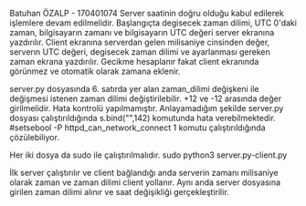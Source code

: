 Batuhan ÖZALP - 170401074
Server saatinin doğru olduğu kabul edilerek işlemlere devam edilmelidir. 
Başlangıçta degisecek zaman dilimi, UTC 0'daki zaman, bilgisayarın zamanı ve bilgisayarın UTC değeri server ekranına yazdırılır.
Client ekranına serverdan gelen milisaniye cinsinden değer, serverın UTC değeri, degisecek zaman dilimi ve ayarlanması gereken zaman ekrana yazdırılır. Gecikme hesaplanır fakat client ekranında görünmez ve otomatik olarak zamana eklenir.

server.py dosyasında 6. satırda yer alan zaman_dilimi değişkeni ile değişmesi istenen zaman dilimi değiştirilebilir. +12 ve -12 arasında değer girilmelidir. Hata kontrolü yapılmamıştır.
Anlayamadığım şekilde server.py dosyası çalıştırıldığında s.bind("",142) komutunda hata verebilmektedir.
#setsebool -P httpd_can_network_connect 1  komutu çalıştırıldığında çözülebiliyor.

Her iki dosya da sudo ile çalıştırılmalıdır. sudo python3 server.py-client.py

İlk server çalıştırılır ve client bağlandığı anda serverin zamanı milisaniye olarak zaman ve zaman dilimi client yollanır. Aynı anda server dosyasına girilen zaman dilimi alınır ve saat değişikliği gerçekleştirilir.


